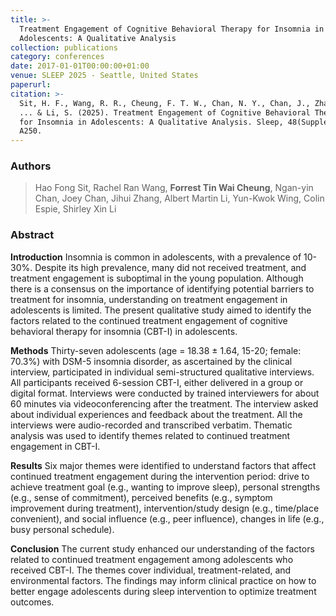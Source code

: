 ```yaml
---
title: >-
  Treatment Engagement of Cognitive Behavioral Therapy for Insomnia in
  Adolescents: A Qualitative Analysis
collection: publications
category: conferences
date: 2017-01-01T00:00:00+01:00
venue: SLEEP 2025 - Seattle, United States
paperurl:
citation: >-
  Sit, H. F., Wang, R. R., Cheung, F. T. W., Chan, N. Y., Chan, J., Zhang, J.,
  ... & Li, S. (2025). Treatment Engagement of Cognitive Behavioral Therapy
  for Insomnia in Adolescents: A Qualitative Analysis. Sleep, 48(Supplement_1),
  A250.
---
```

### Authors

> Hao Fong Sit, Rachel Ran Wang, **Forrest Tin Wai Cheung**, Ngan-yin Chan, Joey Chan, Jihui Zhang, Albert Martin Li, Yun-Kwok Wing, Colin Espie, Shirley Xin Li

### Abstract

**Introduction** Insomnia is common in adolescents, with a prevalence of 10-30%. Despite its high prevalence, many did not received treatment, and treatment engagement is suboptimal in the young population. Although there is a consensus on the importance of identifying potential barriers to treatment for insomnia, understanding on treatment engagement in adolescents is limited. The present qualitative study aimed to identify the factors related to the continued treatment engagement of cognitive behavioral therapy for insomnia (CBT-I) in adolescents.

**Methods** Thirty-seven adolescents (age = 18.38 ± 1.64, 15-20; female: 70.3%) with DSM-5 insomnia disorder, as ascertained by the clinical interview, participated in individual semi-structured qualitative interviews. All participants received 6-session CBT-I, either delivered in a group or digital format. Interviews were conducted by trained interviewers for about 60 minutes via videoconferencing after the treatment. The interview asked about individual experiences and feedback about the treatment. All the interviews were audio-recorded and transcribed verbatim. Thematic analysis was used to identify themes related to continued treatment engagement in CBT-I.

**Results** Six major themes were identified to understand factors that affect continued treatment engagement during the intervention period: drive to achieve treatment goal (e.g., wanting to improve sleep), personal strengths (e.g., sense of commitment), perceived benefits (e.g., symptom improvement during treatment), intervention/study design (e.g., time/place convenient), and social influence (e.g., peer influence), changes in life (e.g., busy personal schedule).

**Conclusion** The current study enhanced our understanding of the factors related to continued treatment engagement among adolescents who received CBT-I. The themes cover individual, treatment-related, and environmental factors. The findings may inform clinical practice on how to better engage adolescents during sleep intervention to optimize treatment outcomes.